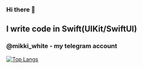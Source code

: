 ### Hi there 👋
## I write code in Swift(UIKit/SwiftUI)
### @mikki_white - my telegram account
<!-- ![Anurag's GitHub stats](https://github-readme-stats.vercel.app/api?username=MikkiWhiteDove&show_icons=true) -->
[![Top Langs](https://github-readme-stats.vercel.app/api/top-langs/?username=MikkiWHiteDove&langs_count=5)](https://github.com/anuraghazra/github-readme-stats)
<!--
**MikkiWhiteDove/MikkiWhiteDove** is a ✨ _special_ ✨ repository because its `README.md` (this file) appears on your GitHub profile.

Here are some ideas to get you started:

- 🔭 I’m currently working on ...
- 🌱 I’m currently learning ...
- 👯 I’m looking to collaborate on ...
- 🤔 I’m looking for help with ...
- 💬 Ask me about ...
- 📫 How to reach me: ...
- 😄 Pronouns: ...
- ⚡ Fun fact: ...
-->

